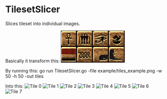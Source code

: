# TilesetSlicer
Slices tileset into individual images.

Basically it transform this:
![Image with tiles.](https://raw.githubusercontent.com/adam-szymanski/TilesetSlicer/master/example/tiles_example.png "Example tileset")

By running this:
go run TilesetSlicer.go -file example/tiles_example.png -w 50 -h 50 -out tiles

Into this:
![Tile 0](https://raw.githubusercontent.com/adam-szymanski/TilesetSlicer/master/example/tile_000_.png "Tile 0")
![Tile 1](https://raw.githubusercontent.com/adam-szymanski/TilesetSlicer/master/example/tile_001_.png "Tile 1")
![Tile 2](https://raw.githubusercontent.com/adam-szymanski/TilesetSlicer/master/example/tile_002_.png "Tile 2")
![Tile 3](https://raw.githubusercontent.com/adam-szymanski/TilesetSlicer/master/example/tile_003_.png "Tile 3")
![Tile 4](https://raw.githubusercontent.com/adam-szymanski/TilesetSlicer/master/example/tile_004_.png "Tile 4")
![Tile 5](https://raw.githubusercontent.com/adam-szymanski/TilesetSlicer/master/example/tile_005_.png "Tile 5")
![Tile 6](https://raw.githubusercontent.com/adam-szymanski/TilesetSlicer/master/example/tile_006_.png "Tile 6")
![Tile 7](https://raw.githubusercontent.com/adam-szymanski/TilesetSlicer/master/example/tile_007_.png "Tile 7")